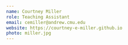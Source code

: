 ```yaml
---
name: Courtney Miller
role: Teaching Assistant
email: cemiller@andrew.cmu.edu
website: https://courtney-e-miller.github.io
photo: miller.jpg
---
```



